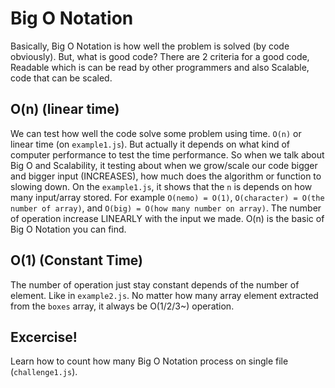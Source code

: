 # Big O Notation

Basically, Big O Notation is how well the problem is solved (by code obviously). But, what is good code?
There are 2 criteria for a good code, Readable which is can be read by other programmers and also Scalable, code that can be scaled.

## O(n) (linear time)

We can test how well the code solve some problem using time. `O(n)` or linear time (on `example1.js`). But actually it depends on what kind of computer performance to test the time performance.
So when we talk about Big O and Scalability, it testing about when we grow/scale our code bigger and bigger input (INCREASES), how much does the algorithm or function to slowing down.
On the `example1.js`, it shows that the `n` is depends on how many input/array stored. For example `O(nemo) = O(1)`, `O(character) = O(the number of array)`, and `O(big) = O(how many number on array)`. The number of operation increase LINEARLY with the input we made.
O(n) is the basic of Big O Notation you can find.

## O(1) (Constant Time)

The number of operation just stay constant depends of the number of element. Like in `example2.js`. No matter how many array element extracted from the `boxes` array, it always be O(1/2/3~) operation.

## Excercise!

Learn how to count how many Big O Notation process on single file (`challenge1.js`).
